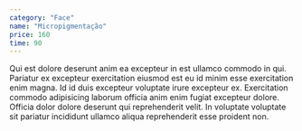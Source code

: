```yaml
---
category: "Face"
name: "Micropigmentação"
price: 160
time: 90
---
```


Qui est dolore deserunt anim ea excepteur in est ullamco commodo in qui. Pariatur ex excepteur exercitation eiusmod est eu id minim esse exercitation enim magna. Id id duis excepteur voluptate irure excepteur ex. Exercitation commodo adipisicing laborum officia anim enim fugiat excepteur dolore. Officia dolor dolore deserunt qui reprehenderit velit. In voluptate voluptate sit pariatur incididunt ullamco aliqua reprehenderit esse proident non.